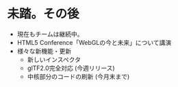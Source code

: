 # 未踏。その後

* 現在もチームは継続中。
* HTML5 Conference「WebGLの今と未来」について講演
* 様々な新機能・更新
    * 新しいインスペクタ
    * glTF2.0完全対応 (今週リリース)
    * 中核部分のコードの刷新 (今月末まで)